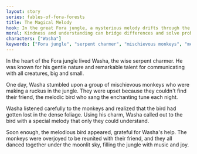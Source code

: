 ```yaml
---
layout: story
series: fables-of-fora-forests
title: The Magical Melody
hook: In the great Fora jungle, a mysterious melody drifts through the trees each night. Who could be playing such a magical tune?
moral: Kindness and understanding can bridge differences and solve problems.
characters: ["Washa"]
keywords: ["Fora jungle", "serpent charmer", "mischievous monkeys", "melodic bird", "enchanting tune", "dense foliage", "special melody", "moonlit sky", "music", "joy"]
---
```


In the heart of the Fora jungle lived Washa, the wise serpent charmer. He was known for his gentle nature and remarkable talent for communicating with all creatures, big and small.

One day, Washa stumbled upon a group of mischievous monkeys who were making a ruckus in the jungle. They were upset because they couldn't find their friend, the melodic bird who sang the enchanting tune each night.

Washa listened carefully to the monkeys and realized that the bird had gotten lost in the dense foliage. Using his charm, Washa called out to the bird with a special melody that only they could understand.

Soon enough, the melodious bird appeared, grateful for Washa's help. The monkeys were overjoyed to be reunited with their friend, and they all danced together under the moonlit sky, filling the jungle with music and joy.
